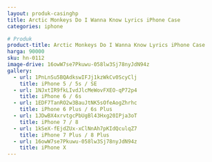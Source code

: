 ```yaml
---
layout: produk-casinghp
title: Arctic Monkeys Do I Wanna Know Lyrics iPhone Case
categories: iphone

# Produk
product-title: Arctic Monkeys Do I Wanna Know Lyrics iPhone Case
harga: 90000
sku: hn-0112
image-drive: 16owW7se7Pkuwu-058lw3Sj78nyJdN94z
gallery:
  - url: 1PnLnSu5BQAdkswIFJj1kzWkCv0ScyClj
    title: iPhone 5 / 5s / SE
  - url: 1NJxtIR9fkLIvdJlcMeWovFXEO-qP72p4
    title: iPhone 6 / 6s
  - url: 1EDF7TanRO2w3BauJtNK5sOfeAogZhrhc
    title: iPhone 6 Plus / 6s Plus
  - url: 1JDwBX4xrvtgcPbUgBl43Hxg20IPja3oT
    title: iPhone 7 / 8
  - url: 1kSeX-fEjdZUx-xClNnAh7pKIdQculqZ7
    title: iPhone 7 Plus / 8 Plus
  - url: 16owW7se7Pkuwu-058lw3Sj78nyJdN94z
    title: iPhone X
---
```


